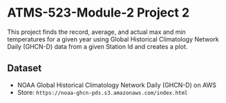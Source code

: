 # ATMS-523-Module-2 Project 2

This project finds the record, average, and actual max and min temperatures
for a given year using Global Historical Climatology Network Daily (GHCN-D) data
from a given Station Id and creates a plot.

## Dataset
- NOAA Global Historical Climatology Network Daily (GHCN-D) on AWS
- Store: `https://noaa-ghcn-pds.s3.amazonaws.com/index.html`